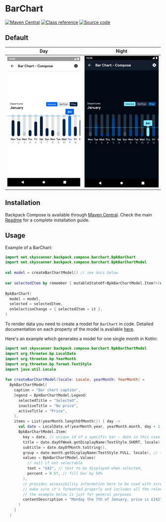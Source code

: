 # BarChart

[![Maven Central](https://img.shields.io/maven-central/v/net.skyscanner.backpack/backpack-compose)](https://search.maven.org/artifact/net.skyscanner.backpack/backpack-compose)
[![Class reference](https://img.shields.io/badge/Class%20reference-Android-blue)](https://backpack.github.io/android/backpack-compose/net.skyscanner.backpack.compose.barchart)
[![Source code](https://img.shields.io/badge/Source%20code-GitHub-lightgrey)](https://github.com/Skyscanner/backpack-android/tree/main/backpack-compose/src/main/kotlin/net/skyscanner/backpack/compose/barchart)

## Default

| Day                                                                                                                                                                 | Night |
|---------------------------------------------------------------------------------------------------------------------------------------------------------------------| --- |
| <img src="https://raw.githubusercontent.com/Skyscanner/backpack-android/main/docs/compose/BarChart/screenshots/default.png" alt="BarChart component" width="375" /> |<img src="https://raw.githubusercontent.com/Skyscanner/backpack-android/main/docs/compose/BarChart/screenshots/default_dm.png" alt="BarChart component - dark mode" width="375" /> |

## Installation

Backpack Compose is available
through [Maven Central](https://search.maven.org/artifact/net.skyscanner.backpack/backpack-compose). Check the
main [Readme](https://github.com/skyscanner/backpack-android#installation) for a complete installation guide.

## Usage

Example of a BarChart:

```Kotlin
import net.skyscanner.backpack.compose.barchart.BpkBarChart
import net.skyscanner.backpack.compose.barchart.BpkBarChartModel

val model = createBarChartModel() // see docs below

var selectedItem by remember { mutableStateOf<BpkBarChartModel.Item?>(null) }

BpkBarChart(
  model = model,
  selected = selectedItem,
  onSelectionChange = { selectedItem = it },
)
```

To render data you need to create a model for `BarChart` in code.
Detailed documentation on each property of the model is
available [here](https://backpack.github.io/android/Backpack/net.skyscanner.backpack.compose.barchart).

Here's an example which generates a model for one single month in Kotlin:

```kotlin
import net.skyscanner.backpack.compose.barchart.BpkBarChartModel
import org.threeten.bp.LocalDate
import org.threeten.bp.YearMonth
import org.threeten.bp.format.TextStyle
import java.util.Locale

fun createBarChartModel(locale: Locale, yearMonth: YearMonth) =
  BpkBarChartModel(
    caption = "Bar chart caption",
    legend = BpkBarChartModel.Legend(
      selectedTitle = "Selected",
      inactiveTitle = "No price",
      activeTitle = "Price",
    ),
    items = List(yearMonth.lengthOfMonth()) { day ->
      val date = LocalDate.of(yearMonth.year, yearMonth.month, day + 1)
      BpkBarChartModel.Item(
        key = date, // unique id of a specific bar – date in this case
        title = date.dayOfWeek.getDisplayName(TextStyle.SHORT, locale),
        subtitle = date.dayOfMonth.toString(),
        group = date.month.getDisplayName(TextStyle.FULL, locale), // title of the current list section
        values = BpkBarChartModel.Values(
          // null if not selectable
          text = "£42", // text to be displayed when selected,
          percent = 0.5f, // fill bar by 50%
        ),
        // provides accessibility information here to be used with screen readers
        // make sure it's formatted properly and includes all the relevant information needed (title, subtitle, text value, group)
        // the example below is just for general purposes
        contentDescription = "Monday the 7th of January, price is £142",
      )
    }
  )

```
